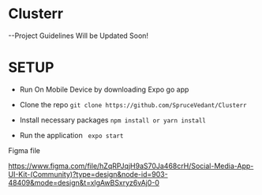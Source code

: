# Clusterr

--Project Guidelines Will be Updated Soon!



# SETUP

- Run On Mobile Device by downloading Expo go app

- Clone the repo
`git clone https://github.com/SpruceVedant/Clusterr`

- Install necessary packages 
` npm install or yarn install `

- Run the application
` expo start`

Figma file


https://www.figma.com/file/hZqRPJqjH9aS70Ja468crH/Social-Media-App-UI-Kit-(Community)?type=design&node-id=903-48409&mode=design&t=xlgAwBSxryz6vAj0-0

